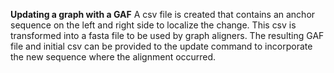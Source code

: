 **Updating a graph with a GAF** A csv file is created that contains an anchor sequence on the left and right side to localize the change. This csv is transformed into a fasta file to be used by graph aligners. The resulting GAF file and initial csv can be provided to the update command to incorporate the new sequence where the alignment occurred. 